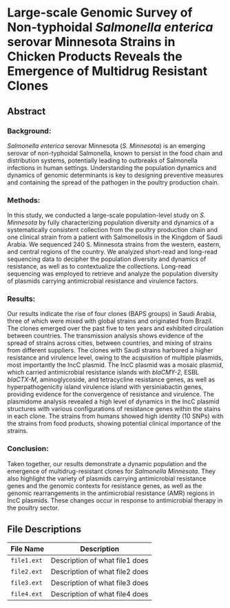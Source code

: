 # Large-scale Genomic Survey of Non-typhoidal *Salmonella enterica* serovar Minnesota Strains in Chicken Products Reveals the Emergence of Multidrug Resistant Clones

## Abstract

### Background:
*Salmonella enterica* serovar Minnesota (*S. Minnesota*) is an emerging serovar of non-typhoidal Salmonella, known to persist in the food chain and distribution systems, potentially leading to outbreaks of Salmonella infections in human settings. Understanding the population dynamics and dynamics of genomic determinants is key to designing preventive measures and containing the spread of the pathogen in the poultry production chain.

### Methods:
In this study, we conducted a large-scale population-level study on *S. Minnesota* by fully characterizing population diversity and dynamics of a systematically consistent collection from the poultry production chain and one clinical strain from a patient with Salmonellosis in the Kingdom of Saudi Arabia. We sequenced 240 S. Minnesota strains from the western, eastern, and central regions of the country. We analyzed short-read and long-read sequencing data to decipher the population diversity and dynamics of resistance, as well as to contextualize the collections. Long-read sequencing was employed to retrieve and analyze the population diversity of plasmids carrying antimicrobial resistance and virulence factors.

### Results:
Our results indicate the rise of four clones (BAPS groups) in Saudi Arabia, three of which were mixed with global strains and originated from Brazil. The clones emerged over the past five to ten years and exhibited circulation between countries. The transmission analysis shows evidence of the spread of strains across cities, between countries, and mixing of strains from different suppliers. The clones with Saudi strains harbored a higher resistance and virulence level, owing to the acquisition of multiple plasmids, most importantly the IncC plasmid. The IncC plasmid was a mosaic plasmid, which carried antimicrobial resistance islands with *blaCMY-2*, ESBL *blaCTX-M*, aminoglycoside, and tetracycline resistance genes, as well as hyperpathogenicity island virulence island with yersiniabactin genes, providing evidence for the convergence of resistance and virulence. The plasmidome analysis revealed a high level of dynamics in the IncC plasmid structures with various configurations of resistance genes within the stains in each clone. The strains from humans showed high identity (10 SNPs) with the strains from food products, showing potential clinical importance of the strains.

### Conclusion:
Taken together, our results demonstrate a dynamic population and the emergence of multidrug-resistant clones for *Salmonella Minnesota*. They also highlight the variety of plasmids carrying antimicrobial resistance genes and the genomic contexts for resistance genes, as well as the genomic rearrangements in the antimicrobial resistance (AMR) regions in IncC plasmids. These changes occur in response to antimicrobial therapy in the poultry sector.

## File Descriptions

| File Name       | Description                                |
| --------------- | ------------------------------------------ |
| `file1.ext`     | Description of what file1 does             |
| `file2.ext`     | Description of what file2 does             |
| `file3.ext`     | Description of what file3 does             |
| `file4.ext`     | Description of what file4 does             |
